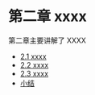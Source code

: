 # 第二章 xxxx

第二章主要讲解了 XXXX

* [2.1 xxxx](chapterA-02-Arrangemment/2.1-xxx.md)
* [2.2 xxxx](chapterA-02-Arrangemment/2.2-xxx.md)
* [2.3 xxxx](chapterA-02-Arrangemment/2.3-xxx.md)
* [小结](chapterA-02-Arrangemment/END.md)
